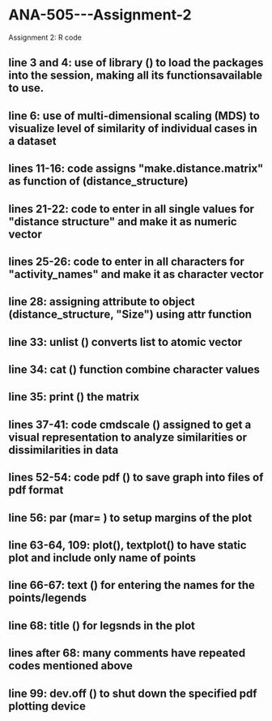 # ANA-505---Assignment-2
Assignment 2: R code
## line 3 and 4: use of library () to load the packages into the session, making all its functionsavailable to use.
## line 6: use of multi-dimensional scaling (MDS) to visualize level of similarity of individual cases in a dataset
## lines 11-16: code assigns "make.distance.matrix" as function of (distance_structure)
## lines 21-22: code to enter in all single values for "distance structure" and make it as numeric vector
## lines 25-26: code to enter in all characters for "activity_names" and make it as character vector
## line 28: assigning attribute to object (distance_structure, "Size") using attr function
## line 33: unlist () converts list to atomic vector
## line 34: cat () function  combine character values
## line 35: print () the matrix
## lines 37-41: code cmdscale () assigned to get a visual representation to analyze similarities or dissimilarities in data
## lines 52-54: code pdf () to save graph into files of pdf format
## line 56: par (mar= ) to setup margins of the plot
## line 63-64, 109: plot(), textplot() to have static plot and include only name of points
## line 66-67: text () for entering the names for the points/legends
## line 68: title () for legsnds in the plot
## lines after 68: many comments have repeated codes mentioned above
## line 99: dev.off () to shut down the specified pdf plotting device
